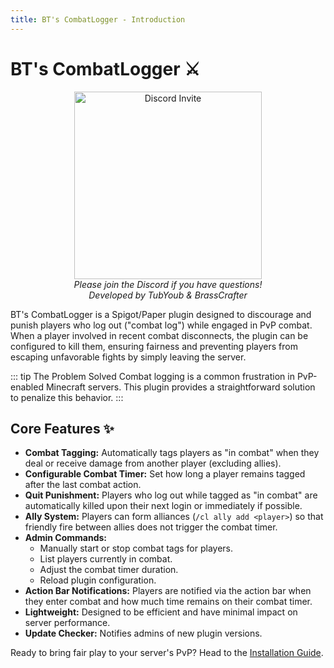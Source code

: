 ```yaml
---
title: BT's CombatLogger - Introduction
---
```


# BT's CombatLogger ⚔️

<p align="center">
    <a href="https://discord.pluginz.dev">
        <img src="https://i.imgur.com/JgDt1Fl.png" width="300" alt="Discord Invite">
    </a>
    <br>
    <i>Please join the Discord if you have questions!</i>
  <br>
  <i>Developed by TubYoub & BrassCrafter</i>
</p>

BT's CombatLogger is a Spigot/Paper plugin designed to discourage and punish players who log out ("combat log") while engaged in PvP combat. When a player involved in recent combat disconnects, the plugin can be configured to kill them, ensuring fairness and preventing players from escaping unfavorable fights by simply leaving the server.

::: tip The Problem Solved
Combat logging is a common frustration in PvP-enabled Minecraft servers. This plugin provides a straightforward solution to penalize this behavior.
:::

## Core Features ✨

*   **Combat Tagging:** Automatically tags players as "in combat" when they deal or receive damage from another player (excluding allies).
*   **Configurable Combat Timer:** Set how long a player remains tagged after the last combat action.
*   **Quit Punishment:** Players who log out while tagged as "in combat" are automatically killed upon their next login or immediately if possible.
*   **Ally System:** Players can form alliances (`/cl ally add <player>`) so that friendly fire between allies does not trigger the combat timer.
*   **Admin Commands:**
    *   Manually start or stop combat tags for players.
    *   List players currently in combat.
    *   Adjust the combat timer duration.
    *   Reload plugin configuration.
*   **Action Bar Notifications:** Players are notified via the action bar when they enter combat and how much time remains on their combat timer.
*   **Lightweight:** Designed to be efficient and have minimal impact on server performance.
*   **Update Checker:** Notifies admins of new plugin versions.

Ready to bring fair play to your server's PvP? Head to the [Installation Guide](./installation.md).
